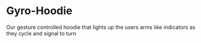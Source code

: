 Gyro-Hoodie
===========

Our gesture controlled hoodie that lights up the users arms like indicators as they cycle and signal to turn
